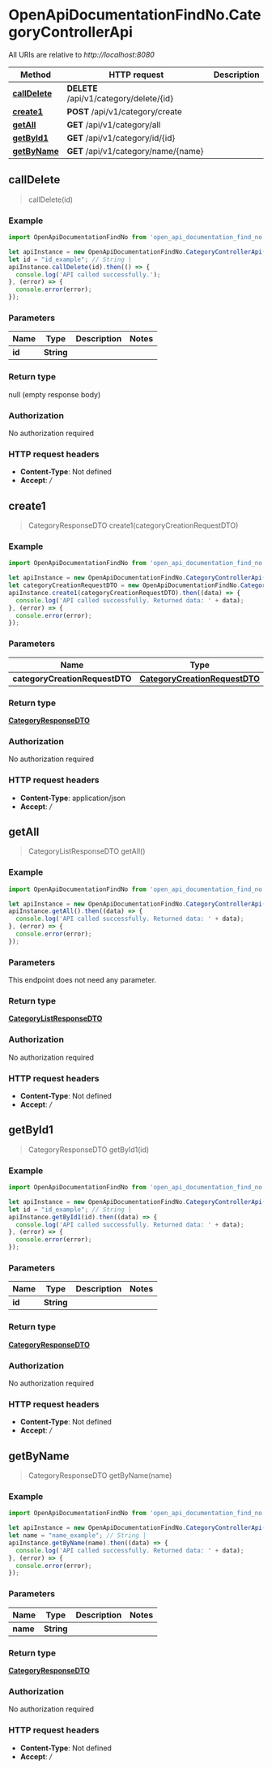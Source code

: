 # OpenApiDocumentationFindNo.CategoryControllerApi

All URIs are relative to *http://localhost:8080*

Method | HTTP request | Description
------------- | ------------- | -------------
[**callDelete**](CategoryControllerApi.md#callDelete) | **DELETE** /api/v1/category/delete/{id} | 
[**create1**](CategoryControllerApi.md#create1) | **POST** /api/v1/category/create | 
[**getAll**](CategoryControllerApi.md#getAll) | **GET** /api/v1/category/all | 
[**getById1**](CategoryControllerApi.md#getById1) | **GET** /api/v1/category/id/{id} | 
[**getByName**](CategoryControllerApi.md#getByName) | **GET** /api/v1/category/name/{name} | 



## callDelete

> callDelete(id)



### Example

```javascript
import OpenApiDocumentationFindNo from 'open_api_documentation_find_no';

let apiInstance = new OpenApiDocumentationFindNo.CategoryControllerApi();
let id = "id_example"; // String | 
apiInstance.callDelete(id).then(() => {
  console.log('API called successfully.');
}, (error) => {
  console.error(error);
});

```

### Parameters


Name | Type | Description  | Notes
------------- | ------------- | ------------- | -------------
 **id** | **String**|  | 

### Return type

null (empty response body)

### Authorization

No authorization required

### HTTP request headers

- **Content-Type**: Not defined
- **Accept**: */*


## create1

> CategoryResponseDTO create1(categoryCreationRequestDTO)



### Example

```javascript
import OpenApiDocumentationFindNo from 'open_api_documentation_find_no';

let apiInstance = new OpenApiDocumentationFindNo.CategoryControllerApi();
let categoryCreationRequestDTO = new OpenApiDocumentationFindNo.CategoryCreationRequestDTO(); // CategoryCreationRequestDTO | 
apiInstance.create1(categoryCreationRequestDTO).then((data) => {
  console.log('API called successfully. Returned data: ' + data);
}, (error) => {
  console.error(error);
});

```

### Parameters


Name | Type | Description  | Notes
------------- | ------------- | ------------- | -------------
 **categoryCreationRequestDTO** | [**CategoryCreationRequestDTO**](CategoryCreationRequestDTO.md)|  | 

### Return type

[**CategoryResponseDTO**](CategoryResponseDTO.md)

### Authorization

No authorization required

### HTTP request headers

- **Content-Type**: application/json
- **Accept**: */*


## getAll

> CategoryListResponseDTO getAll()



### Example

```javascript
import OpenApiDocumentationFindNo from 'open_api_documentation_find_no';

let apiInstance = new OpenApiDocumentationFindNo.CategoryControllerApi();
apiInstance.getAll().then((data) => {
  console.log('API called successfully. Returned data: ' + data);
}, (error) => {
  console.error(error);
});

```

### Parameters

This endpoint does not need any parameter.

### Return type

[**CategoryListResponseDTO**](CategoryListResponseDTO.md)

### Authorization

No authorization required

### HTTP request headers

- **Content-Type**: Not defined
- **Accept**: */*


## getById1

> CategoryResponseDTO getById1(id)



### Example

```javascript
import OpenApiDocumentationFindNo from 'open_api_documentation_find_no';

let apiInstance = new OpenApiDocumentationFindNo.CategoryControllerApi();
let id = "id_example"; // String | 
apiInstance.getById1(id).then((data) => {
  console.log('API called successfully. Returned data: ' + data);
}, (error) => {
  console.error(error);
});

```

### Parameters


Name | Type | Description  | Notes
------------- | ------------- | ------------- | -------------
 **id** | **String**|  | 

### Return type

[**CategoryResponseDTO**](CategoryResponseDTO.md)

### Authorization

No authorization required

### HTTP request headers

- **Content-Type**: Not defined
- **Accept**: */*


## getByName

> CategoryResponseDTO getByName(name)



### Example

```javascript
import OpenApiDocumentationFindNo from 'open_api_documentation_find_no';

let apiInstance = new OpenApiDocumentationFindNo.CategoryControllerApi();
let name = "name_example"; // String | 
apiInstance.getByName(name).then((data) => {
  console.log('API called successfully. Returned data: ' + data);
}, (error) => {
  console.error(error);
});

```

### Parameters


Name | Type | Description  | Notes
------------- | ------------- | ------------- | -------------
 **name** | **String**|  | 

### Return type

[**CategoryResponseDTO**](CategoryResponseDTO.md)

### Authorization

No authorization required

### HTTP request headers

- **Content-Type**: Not defined
- **Accept**: */*

